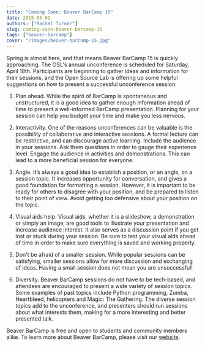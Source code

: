 ```yaml
---
title: "Coming Soon: Beaver BarCamp 15"
date: 2015-05-01
authors: ["Rachel Turner"]
slug: coming-soon-beaver-barcamp-15
tags: ["beaver-barcamp"]
cover: "/images/beaver-barcamp-15.jpg"
---
```


Spring is almost here, and that means Beaver BarCamp 15 is quickly approaching. The OSL's annual unconference is
scheduled for Saturday, April 18th. Participants are beginning to gather ideas and information for their sessions, and
the Open Source Lab is offering up some helpful suggestions on how to present a successful unconference session:

1. Plan ahead. While the spirit of BarCamp is spontaneous and unstructured, it is a good idea to gather enough
   information ahead of time to present a well-informed BarCamp presentation. Planning for your session can help you
   budget your time and make you less nervous.

2. Interactivity. One of the reasons unconferences can be valuable is the possibility of collaborative and interactive
   sessions. A formal lecture can be restrictive, and can discourage active learning. Include the audience in your
   sessions. Ask them questions in order to gauge their experience level. Engage the audience in activities and
   demonstrations. This can lead to a more beneficial session for everyone.

3. Angle. It’s always a good idea to establish a position, or an angle, on a session topic. It increases opportunity for
   conversation, and gives a good foundation for formatting a session. However, it is important to be ready for others
   to disagree with your position, and be prepared to listen to their point of view. Avoid getting too defensive about
   your position on the topic.

4. Visual aids help. Visual aids, whether it is a slideshow, a demonstration or simply an image, are good tools to
   illustrate your presentation and increase audience interest. It also serves as a discussion point if you get lost or
   stuck during your session. Be sure to test your visual aids ahead of time in order to make sure everything is saved
   and working properly.

5. Don't be afraid of a smaller session. While popular sessions can be satisfying, smaller sessions allow for more
   discussion and exchanging of ideas. Having a small session does not mean you are unsuccessful!

6. Diversity. Beaver BarCamp sessions do not have to be tech-based, and attendees are encouraged to present a wide
   variety of session topics. Some examples of past topics include Python programming, Zumba, Heartbleed, helicopters
   and Magic: The Gathering. The diverse session topics add to the unconference, and presenters should run sessions
   about what interests them, making for a more interesting and better presented talk.

Beaver BarCamp is free and open to students and community members alike. To learn more about Beaver BarCamp, please
visit our [website](http://beaverbarcamp.org/).
